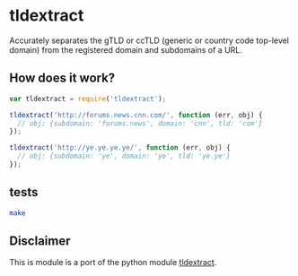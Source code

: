 # tldextract

Accurately separates the gTLD or ccTLD (generic or country code
top-level domain) from the registered domain and subdomains of a URL.

## How does it work?

``` javascript
var tldextract = require('tldextract');

tldextract('http://forums.news.cnn.com/', function (err, obj) {
  // obj: {subdomain: 'forums.news', domain: 'cnn', tld: 'com'}
});

tldextract('http://ye.ye.ye.ye/', function (err, obj) {
  // obj: {subdomain: 'ye', domain: 'ye', tld: 'ye.ye'}
});
```

## tests

``` bash
make
```

## Disclaimer

This is module is a port of the python module [tldextract](https://github.com/john-kurkowski/tldextract).
